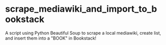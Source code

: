 # scrape_mediawiki_and_import_to_bookstack
A script using Python Beautiful Soup to scrape a local mediawiki, create list, and insert them into a "BOOK" in Bookstack!

